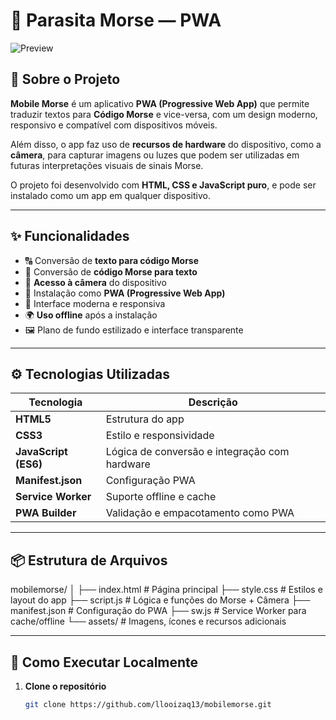 # 🔡 Parasita Morse — PWA

![Preview](https://aventurasnahistoria.com.br/wp-content/uploads/curiosidades/plano-critico-filme-parasita-parasite.jpg)

## 📱 Sobre o Projeto

**Mobile Morse** é um aplicativo **PWA (Progressive Web App)** que permite traduzir textos para **Código Morse** e vice-versa, com um design moderno, responsivo e compatível com dispositivos móveis.

Além disso, o app faz uso de **recursos de hardware** do dispositivo, como a **câmera**, para capturar imagens ou luzes que podem ser utilizadas em futuras interpretações visuais de sinais Morse.

O projeto foi desenvolvido com **HTML, CSS e JavaScript puro**, e pode ser instalado como um app em qualquer dispositivo.

---

## ✨ Funcionalidades

- 🔠 Conversão de **texto para código Morse**
- 🔁 Conversão de **código Morse para texto**
- 📸 **Acesso à câmera** do dispositivo
- 📱 Instalação como **PWA (Progressive Web App)**
- 🎨 Interface moderna e responsiva
- 🌍 **Uso offline** após a instalação
- 🖼️ Plano de fundo estilizado e interface transparente

---

## ⚙️ Tecnologias Utilizadas

| Tecnologia | Descrição |
|-------------|------------|
| **HTML5** | Estrutura do app |
| **CSS3** | Estilo e responsividade |
| **JavaScript (ES6)** | Lógica de conversão e integração com hardware |
| **Manifest.json** | Configuração PWA |
| **Service Worker** | Suporte offline e cache |
| **PWA Builder** | Validação e empacotamento como PWA |

---


## 📦 Estrutura de Arquivos

mobilemorse/
│
├── index.html # Página principal
├── style.css # Estilos e layout do app
├── script.js # Lógica e funções do Morse + Câmera
├── manifest.json # Configuração do PWA
├── sw.js # Service Worker para cache/offline
└── assets/ # Imagens, ícones e recursos adicionais

---

## 🚀 Como Executar Localmente

1. **Clone o repositório**
   ```bash
   git clone https://github.com/llooizaq13/mobilemorse.git
